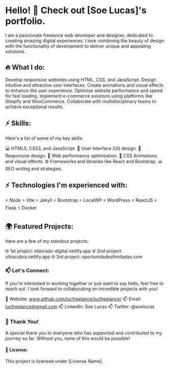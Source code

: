 # Hello! 👋 Check out [Soe Lucas]'s portfolio.
I am a passionate freelance web developer and designer, dedicated to creating amazing digital experiences. I love combining the beauty of design with the functionality of development to deliver unique and appealing solutions.

## 🔥 What I do:
Develop responsive websites using HTML, CSS, and JavaScript.
Design intuitive and attractive user interfaces.
Create animations and visual effects to enhance the user experience.
Optimize website performance and speed for fast loading.
Implement e-commerce solutions using platforms like Shopify and WooCommerce.
Collaborate with multidisciplinary teams to achieve exceptional results.

## ⚡ Skills:
Here's a list of some of my key skills:

💻 HTML5, CSS3, and JavaScript.
🎨 User Interface (UI) design.
📱 Responsive design.
🚀 Web performance optimization.
🎥 CSS Animations and visual effects.
⚙️ Frameworks and libraries like React and Bootstrap.
📊 SEO writing and strategies.

## ⚡ Technologies I'm experienced with:
⚡️ Node
⚡️ Vite
⚡️ Jekyll
⚡️ Bootstrap
⚡️ LocalWP
⚡️ WordPress
⚡️ ReactJS
⚡️ Flask
⚡️ Docker

## 🌍 Featured Projects:
Here are a few of my standout projects:

🌐 1st project: eldorado-digital.netlify.app
🌐 2nd project: ultracobra.netlify.app
🌐 3rd project: oportunidadesilimitadas.com

### 📫 Let's Connect:
If you're interested in working together or just want to say hello, feel free to reach out. I look forward to collaborating on incredible projects with you!

🎯 Website: www.github.com/lucfreelance/lucfreelance/
📫 Email: lucfreelance@gmail.com
📫 LinkedIn: Soe Lucas
📫 Twitter: @soelucas


### 🎉 Thank You!
A special thank you to everyone who has supported and contributed to my journey so far. Without you, none of this would be possible!

#### 📄 License:
This project is licensed under [License Name].  
